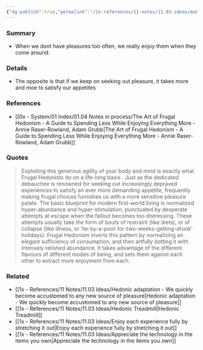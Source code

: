 ```yaml
---
{"dg-publish":true,"permalink":"/1x-references/11-notes/11-03-ideas/making-frugal-choices-results-in-greater-appreciation-of-pleasures/","title":"Making frugal choices results in greater appreciation of pleasures","created":"2025-08-27T17:27:09.508+03:00","updated":"2025-08-27T17:29:42.774+03:00"}
---
```



### Summary
- When we dont have pleasures too often, we really enjoy them when they come around.

### Details
- The opposite is that if we keep on seeking out pleasure, it takes more and moe to satisfy our appetites

### References
- [[0x - System/01 Index/01.04 Notes in process/The Art of Frugal Hedonism - A Guide to Spending Less While Enjoying Everything More - Annie Raser-Rowland, Adam Grubb\|The Art of Frugal Hedonism - A Guide to Spending Less While Enjoying Everything More - Annie Raser-Rowland, Adam Grubb]]

### Quotes
> Exploiting this generous agility of your body and mind is exactly what Frugal Hedonists do on a life-long basis . Just as the dedicated debauchee is renowned for seeking out increasingly depraved experiences to satisfy an ever more demanding appetite, frequently making frugal choices furnishes us with a more sensitive pleasure palate. The basic blueprint for modern first-world living is normalized hyper-abundance and hyper-stimulation, punctuated by desperate attempts at escape when the fallout becomes too distressing. These attempts usually take the form of bouts of restraint (like diets), or of collapse (like illness, or ‘lie-by-a-pool-for-two-weeks-getting-drunk’ holidays). Frugal Hedonism inverts this pattern by normalizing an elegant sufficiency of consumption, and then artfully dotting it with intensely relished abundance. It takes advantage of the different flavours of different modes of being, and sets them against each other to extract more enjoyment from each.

### Related
- [[1x - References/11 Notes/11.03 Ideas/Hedonic adaptation - We quickly become accustomed to any new source of pleasure\|Hedonic adaptation - We quickly become accustomed to any new source of pleasure]]
- [[1x - References/11 Notes/11.03 Ideas/Hedonic Treadmill\|Hedonic Treadmill]]
- [[1x - References/11 Notes/11.03 Ideas/Enjoy each experience fully by stretching it out\|Enjoy each experience fully by stretching it out]]
- [[1x - References/11 Notes/11.03 Ideas/Appreciate the technology in the items you own\|Appreciate the technology in the items you own]]